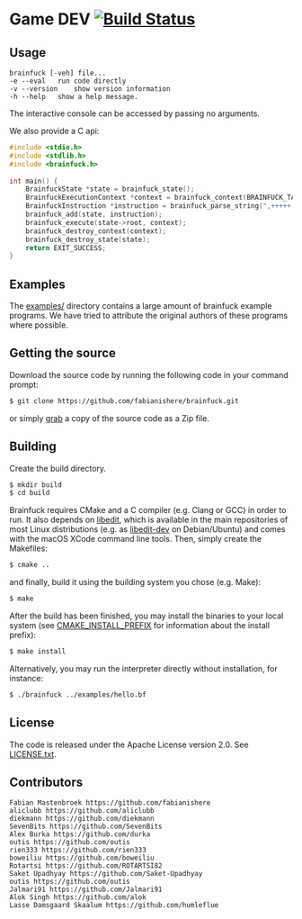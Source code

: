 Game DEV
[![Build Status](https://github.com/fabianishere/brainfuck/workflows/Build/badge.svg)](https://github.com/fabianishere/brainfuck/actions?query=workflow%3ABuild)
===========


## Usage
    brainfuck [-veh] file...
	-e --eval	run code directly
	-v --version	show version information
	-h --help	show a help message.

The interactive console can be accessed by passing no arguments.    

We also provide a C api:

``` c
#include <stdio.h>
#include <stdlib.h>
#include <brainfuck.h>
    
int main() {
	BrainfuckState *state = brainfuck_state();
	BrainfuckExecutionContext *context = brainfuck_context(BRAINFUCK_TAPE_SIZE);
	BrainfuckInstruction *instruction = brainfuck_parse_string(",+++++.");
 	brainfuck_add(state, instruction);
 	brainfuck_execute(state->root, context);
	brainfuck_destroy_context(context);
 	brainfuck_destroy_state(state);
	return EXIT_SUCCESS;
}
```

## Examples
The [examples/](/examples) directory contains a large amount of 
brainfuck example programs. We have tried to attribute the original
authors of these programs where possible.

## Getting the source
Download the source code by running the following code in your command prompt:
```sh
$ git clone https://github.com/fabianishere/brainfuck.git
```
or simply [grab](https://github.com/fabianishere/brainfuck/archive/master.zip) a copy of the source code as a Zip file.

## Building
Create the build directory.
```sh
$ mkdir build
$ cd build
```
Brainfuck requires CMake and a C compiler (e.g. Clang or GCC) in order to run. It also depends on [libedit](http://thrysoee.dk/editline/), which is available in the main repositories of most Linux distributions (e.g. as [libedit-dev](https://packages.debian.org/stretch/libedit-dev) on Debian/Ubuntu) and comes with the macOS XCode command line tools. 
Then, simply create the Makefiles:
```sh
$ cmake ..
```
and finally, build it using the building system you chose (e.g. Make):
```sh
$ make
```

After the build has been finished, you may install the binaries to your local system (see [CMAKE\_INSTALL\_PREFIX](https://cmake.org/cmake/help/v3.0/variable/CMAKE_INSTALL_PREFIX.html) for information about the install prefix):
```sh
$ make install
```
Alternatively, you may run the interpreter directly without installation, for instance:
```sh
$ ./brainfuck ../examples/hello.bf
```

## License
The code is released under the Apache License version 2.0. See [LICENSE.txt](/LICENSE.txt).

## Contributors
	Fabian Mastenbroek https://github.com/fabianishere
	aliclubb https://github.com/aliclubb
	diekmann https://github.com/diekmann
	SevenBits https://github.com/SevenBits
	Alex Burka https://github.com/durka
	outis https://github.com/outis
	rien333 https://github.com/rien333
	boweiliu https://github.com/boweiliu
	Rotartsi https://github.com/ROTARTSI82
	Saket Upadhyay https://github.com/Saket-Upadhyay
	outis https://github.com/outis
	Jalmari91 https://github.com/Jalmari91
	Alok Singh https://github.com/alok
	Lasse Damsgaard Skaalum https://github.com/humleflue
